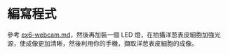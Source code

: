 # 編寫程式

參考 [ex6-webcam.md](../application-of-picamera/ex6-webcam.md "mention")，然後再加裝一個 LED 燈，在拍攝洋䓤表皮細胞加強光源，使成像更加清𥇦，然後利用你的手機，擷取洋䓤表皮細胞的成像。
